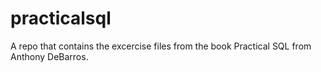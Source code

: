 # practicalsql
A repo that contains the excercise files from the book Practical SQL from Anthony DeBarros.
